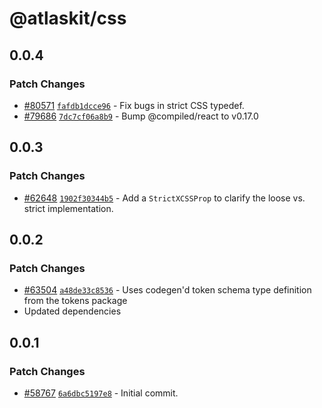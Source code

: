 # @atlaskit/css

## 0.0.4

### Patch Changes

- [#80571](https://stash.atlassian.com/projects/CONFCLOUD/repos/confluence-frontend/pull-requests/80571) [`fafdb1dcce96`](https://stash.atlassian.com/projects/CONFCLOUD/repos/confluence-frontend/commits/fafdb1dcce96) - Fix bugs in strict CSS typedef.
- [#79686](https://stash.atlassian.com/projects/CONFCLOUD/repos/confluence-frontend/pull-requests/79686) [`7dc7cf06a8b9`](https://stash.atlassian.com/projects/CONFCLOUD/repos/confluence-frontend/commits/7dc7cf06a8b9) - Bump @compiled/react to v0.17.0

## 0.0.3

### Patch Changes

- [#62648](https://stash.atlassian.com/projects/CONFCLOUD/repos/confluence-frontend/pull-requests/62648) [`1902f30344b5`](https://stash.atlassian.com/projects/CONFCLOUD/repos/confluence-frontend/commits/1902f30344b5) - Add a `StrictXCSSProp` to clarify the loose vs. strict implementation.

## 0.0.2

### Patch Changes

- [#63504](https://stash.atlassian.com/projects/CONFCLOUD/repos/confluence-frontend/pull-requests/63504) [`a48de33c8536`](https://stash.atlassian.com/projects/CONFCLOUD/repos/confluence-frontend/commits/a48de33c8536) - Uses codegen'd token schema type definition from the tokens package
- Updated dependencies

## 0.0.1

### Patch Changes

- [#58767](https://stash.atlassian.com/projects/CONFCLOUD/repos/confluence-frontend/pull-requests/58767) [`6a6dbc5197e8`](https://stash.atlassian.com/projects/CONFCLOUD/repos/confluence-frontend/commits/6a6dbc5197e8) - Initial commit.
